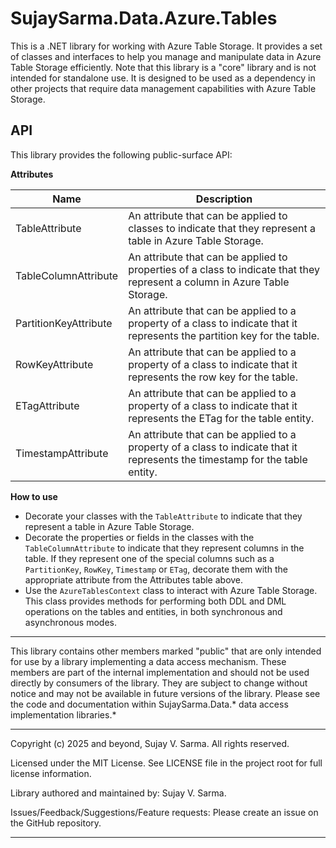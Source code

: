﻿SujaySarma.Data.Azure.Tables
=========================
This is a .NET library for working with Azure Table Storage. It provides a set of classes and interfaces to help you manage and manipulate data in Azure Table Storage efficiently. Note that this library is a "core" library and is not intended for standalone use. It is designed to be used as a dependency in other projects that require data management capabilities with Azure Table Storage.

API
----
This library provides the following public-surface API:

**Attributes**

Name | Description
-----|------------
TableAttribute | An attribute that can be applied to classes to indicate that they represent a table in Azure Table Storage.
TableColumnAttribute | An attribute that can be applied to properties of a class to indicate that they represent a column in Azure Table Storage.
PartitionKeyAttribute | An attribute that can be applied to a property of a class to indicate that it represents the partition key for the table.
RowKeyAttribute | An attribute that can be applied to a property of a class to indicate that it represents the row key for the table.
ETagAttribute | An attribute that can be applied to a property of a class to indicate that it represents the ETag for the table entity.
TimestampAttribute | An attribute that can be applied to a property of a class to indicate that it represents the timestamp for the table entity.

**How to use**
- Decorate your classes with the `TableAttribute` to indicate that they represent a table in Azure Table Storage.
- Decorate the properties or fields in the classes with the `TableColumnAttribute` to indicate that they represent columns in the table. If they represent one of the special columns such as a `PartitionKey`, `RowKey`, `Timestamp` or `ETag`, decorate them with the appropriate attribute from the Attributes table above.
- Use the `AzureTablesContext` class to interact with Azure Table Storage. This class provides methods for performing both DDL and DML operations on the tables and entities, in both synchronous and asynchronous modes.

---

This library contains other members marked "public" that are only intended for use by a library implementing a data access mechanism. These members are part of the internal implementation and should not be used directly by consumers of the library. They are subject to change without notice and may not be available in future versions of the library. Please see the code and documentation within SujaySarma.Data.* data access implementation libraries.*

---
Copyright (c) 2025 and beyond, Sujay V. Sarma. All rights reserved.

Licensed under the MIT License. See LICENSE file in the project root for full license information.

Library authored and maintained by: Sujay V. Sarma.

Issues/Feedback/Suggestions/Feature requests: Please create an issue on the GitHub repository.

---
